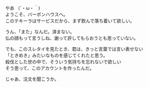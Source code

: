 やあ （´・ω・｀)  
ようこそ、バーボンハウスへ。  
このテキーラはサービスだから、まず飲んで落ち着いて欲しい。

うん、「また」なんだ。済まない。  
仏の顔もって言うしね、謝って許してもらおうとも思っていない。  

でも、このスレタイを見たとき、君は、きっと言葉では言い表せない  
「ときめき」みたいなものを感じてくれたと思う。  
殺伐とした世の中で、そういう気持ちを忘れないで欲しい  
そう思って、このアカウントを作ったんだ。

じゃあ、注文を聞こうか。
